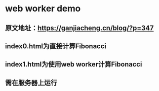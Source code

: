 # web worker demo

## 原文地址：https://ganjiacheng.cn/blog/?p=347

## index0.html为直接计算Fibonacci

## index1.html为使用web worker计算Fibonacci

## 需在服务器上运行